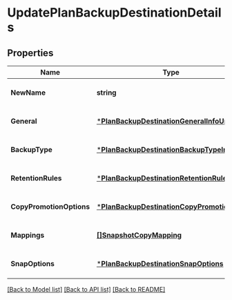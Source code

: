 # UpdatePlanBackupDestinationDetails

## Properties
Name | Type | Description | Notes
------------ | ------------- | ------------- | -------------
**NewName** | **string** | New name for backup destination | [optional] [default to null]
**General** | [***PlanBackupDestinationGeneralInfoUpdate**](PlanBackupDestinationGeneralInfoUpdate.md) |  | [optional] [default to null]
**BackupType** | [***PlanBackupDestinationBackupTypeInfo**](PlanBackupDestinationBackupTypeInfo.md) |  | [optional] [default to null]
**RetentionRules** | [***PlanBackupDestinationRetentionRuleInfo**](PlanBackupDestinationRetentionRuleInfo.md) |  | [optional] [default to null]
**CopyPromotionOptions** | [***PlanBackupDestinationCopyPromotionInfo**](PlanBackupDestinationCopyPromotionInfo.md) |  | [optional] [default to null]
**Mappings** | [**[]SnapshotCopyMapping**](SnapshotCopyMapping.md) |  | [optional] [default to null]
**SnapOptions** | [***PlanBackupDestinationSnapOptions**](PlanBackupDestinationSnapOptions.md) |  | [optional] [default to null]

[[Back to Model list]](../README.md#documentation-for-models) [[Back to API list]](../README.md#documentation-for-api-endpoints) [[Back to README]](../README.md)

